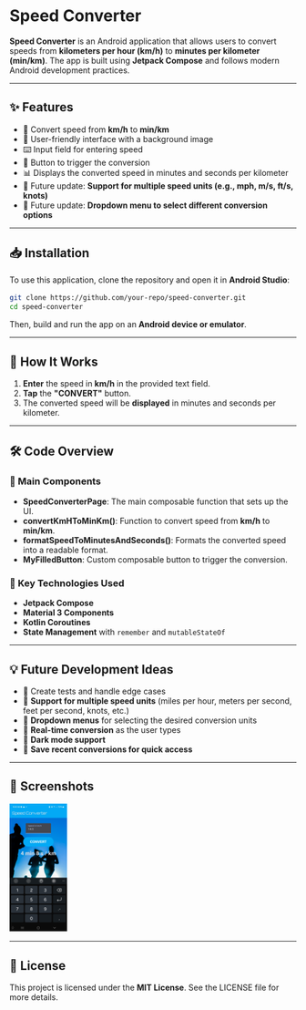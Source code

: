 # **Speed Converter**

**Speed Converter** is an Android application that allows users to convert speeds from **kilometers per hour (km/h)** to **minutes per kilometer (min/km)**. The app is built using **Jetpack Compose** and follows modern Android development practices.

---

## ✨ Features
- 🚀 Convert speed from **km/h** to **min/km**
- 🎨 User-friendly interface with a background image
- ⌨️ Input field for entering speed
- 🔘 Button to trigger the conversion
- 📊 Displays the converted speed in minutes and seconds per kilometer
- 📌 Future update: **Support for multiple speed units (e.g., mph, m/s, ft/s, knots)**
- 📌 Future update: **Dropdown menu to select different conversion options**

---

## 📥 Installation
To use this application, clone the repository and open it in **Android Studio**:

```sh
git clone https://github.com/your-repo/speed-converter.git
cd speed-converter
```

Then, build and run the app on an **Android device or emulator**.

---

## 🔧 How It Works
1. **Enter** the speed in **km/h** in the provided text field.
2. **Tap** the **"CONVERT"** button.
3. The converted speed will be **displayed** in minutes and seconds per kilometer.

---

## 🛠️ Code Overview
### 📌 Main Components
- **SpeedConverterPage**: The main composable function that sets up the UI.
- **convertKmHToMinKm()**: Function to convert speed from **km/h** to **min/km**.
- **formatSpeedToMinutesAndSeconds()**: Formats the converted speed into a readable format.
- **MyFilledButton**: Custom composable button to trigger the conversion.

### 🚀 Key Technologies Used
- **Jetpack Compose**
- **Material 3 Components**
- **Kotlin Coroutines**
- **State Management** with `remember` and `mutableStateOf`

---

## 💡 Future Development Ideas
- 🔹 Create tests and handle edge cases
- 🔹 **Support for multiple speed units** (miles per hour, meters per second, feet per second, knots, etc.)
- 🔹 **Dropdown menus** for selecting the desired conversion units
- 🔹 **Real-time conversion** as the user types
- 🔹 **Dark mode support**
- 🔹 **Save recent conversions for quick access**

---

## 📸 Screenshots
<img src="app/speed_converter_ui.jpg" width="20%" />

---

## 📜 License
This project is licensed under the **MIT License**. See the LICENSE file for more details.

